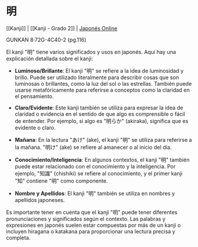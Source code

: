 # 明

[[Kanji]] |  [[Kanji - Grado 2]] | [Japonés Online](http://japonesonline.com/kanjis/busqueda/?s=%E6%98%8E&x=0&y=0)

GUNKAN 8·72G-4C40-2 (pg.116)

El kanji "明" tiene varios significados y usos en japonés. Aquí hay una explicación detallada sobre el kanji:

- **Luminoso/Brillante**: El kanji "明" se refiere a la idea de luminosidad y brillo. Puede ser utilizado literalmente para describir cosas que son luminosas o brillantes, como la luz del sol o las estrellas. También puede usarse metafóricamente para referirse a conceptos como la claridad en el pensamiento.
    
- **Claro/Evidente**: Este kanji también se utiliza para expresar la idea de claridad o evidencia en el sentido de que algo es comprensible o fácil de entender. Por ejemplo, si algo es "明らか" (akiraka), significa que es evidente o claro.
    
- **Mañana**: En la lectura "あけ" (ake), el kanji "明" se utiliza para referirse a la mañana. "明け" (ake) se refiere al amanecer o al inicio del día.
    
- **Conocimiento/Inteligencia**: En algunos contextos, el kanji "明" también puede estar relacionado con el conocimiento y la inteligencia. Por ejemplo, "知識" (chishiki) se refiere al conocimiento, y el primer kanji "知" contiene "明" como componente.
    
- **Nombre y Apellidos**: El kanji "明" también se utiliza en nombres y apellidos japoneses.
    

Es importante tener en cuenta que el kanji "明" puede tener diferentes pronunciaciones y significados según el contexto. Las palabras y expresiones en japonés suelen estar compuestas por más de un kanji o incluyen hiragana o katakana para proporcionar una lectura precisa y completa.